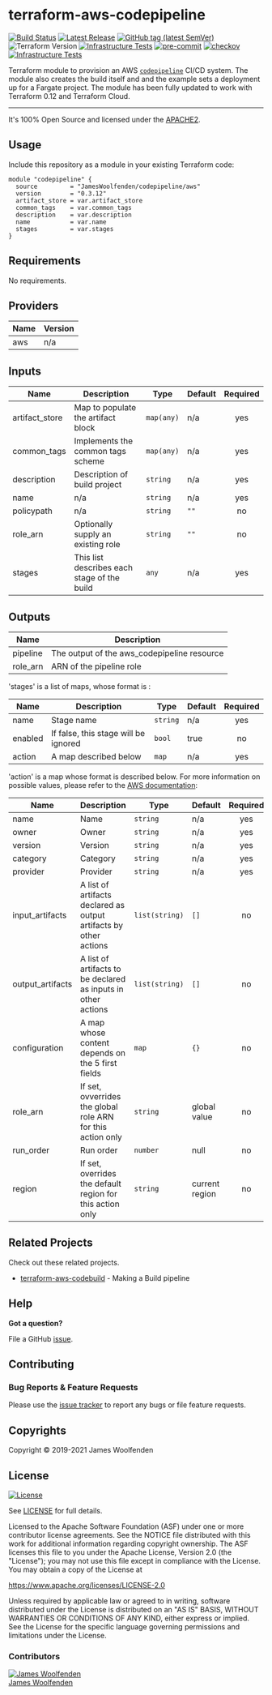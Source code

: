 # terraform-aws-codepipeline

[![Build Status](https://github.com/JamesWoolfenden/terraform-aws-codepipeline/workflows/Verify%20and%20Bump/badge.svg?branch=master)](https://github.com/JamesWoolfenden/terraform-aws-codepipeline)
[![Latest Release](https://img.shields.io/github/release/JamesWoolfenden/terraform-aws-codepipeline.svg)](https://github.com/JamesWoolfenden/terraform-aws-codepipeline/releases/latest)
[![GitHub tag (latest SemVer)](https://img.shields.io/github/tag/JamesWoolfenden/terraform-aws-codepipeline.svg?label=latest)](https://github.com/JamesWoolfenden/terraform-aws-codepipeline/releases/latest)
![Terraform Version](https://img.shields.io/badge/tf-%3E%3D0.14.0-blue.svg)
[![Infrastructure Tests](https://www.bridgecrew.cloud/badges/github/JamesWoolfenden/terraform-aws-codepipeline/cis_aws)](https://www.bridgecrew.cloud/link/badge?vcs=github&fullRepo=JamesWoolfenden%2Fterraform-aws-codepipeline&benchmark=CIS+AWS+V1.2)
[![pre-commit](https://img.shields.io/badge/pre--commit-enabled-brightgreen?logo=pre-commit&logoColor=white)](https://github.com/pre-commit/pre-commit)
[![checkov](https://img.shields.io/badge/checkov-verified-brightgreen)](https://www.checkov.io/)
[![Infrastructure Tests](https://www.bridgecrew.cloud/badges/github/jameswoolfenden/terraform-aws-codepipeline/general)](https://www.bridgecrew.cloud/link/badge?vcs=github&fullRepo=JamesWoolfenden%2Fterraform-aws-codepipeline&benchmark=INFRASTRUCTURE+SECURITY)

Terraform module to provision an AWS [`codepipeline`](https://aws.amazon.com/codepipeline/) CI/CD system.
The module also creates the build itself and and the example sets a deployment up for a Fargate project. The module has been fully updated to work with Terraform 0.12 and Terraform Cloud.

---

It's 100% Open Source and licensed under the [APACHE2](LICENSE).

## Usage

Include this repository as a module in your existing Terraform code:

```hcl
module "codepipeline" {
  source         = "JamesWoolfenden/codepipeline/aws"
  version        = "0.3.12"
  artifact_store = var.artifact_store
  common_tags    = var.common_tags
  description    = var.description
  name           = var.name
  stages         = var.stages
}
```

<!-- BEGINNING OF PRE-COMMIT-TERRAFORM DOCS HOOK -->
## Requirements

No requirements.

## Providers

| Name | Version |
|------|---------|
| aws | n/a |

## Inputs

| Name | Description | Type | Default | Required |
|------|-------------|------|---------|:--------:|
| artifact\_store | Map to populate the artifact block | `map(any)` | n/a | yes |
| common\_tags | Implements the common tags scheme | `map(any)` | n/a | yes |
| description | Description of build project | `string` | n/a | yes |
| name | n/a | `string` | n/a | yes |
| policypath | n/a | `string` | `""` | no |
| role\_arn | Optionally supply an existing role | `string` | `""` | no |
| stages | This list describes each stage of the build | `any` | n/a | yes |

## Outputs

| Name | Description |
|------|-------------|
| pipeline | The output of the aws\_codepipeline resource |
| role\_arn | ARN of the pipeline role |

<!-- END OF PRE-COMMIT-TERRAFORM DOCS HOOK -->

'stages' is a list of maps, whose format is :

| Name | Description | Type | Default | Required |
|------|-------------|------|---------|:--------:|
| name | Stage name | `string` | n/a | yes |
| enabled | If false, this stage will be ignored | `bool` | true | no |
| action | A map described below | `map` | n/a | yes |

'action' is a map whose format is described below. For more information on
possible values, please refer to the [AWS documentation](https://docs.aws.amazon.com/codepipeline/latest/userguide/actions.html):

| Name | Description | Type | Default | Required |
|------|-------------|------|---------|:--------:|
| name | Name | `string` | n/a | yes |
| owner | Owner | `string` | n/a | yes |
| version | Version | `string` | n/a | yes |
| category | Category | `string` | n/a | yes |
| provider | Provider | `string` | n/a | yes |
| input\_artifacts | A list of artifacts declared as output artifacts by other actions | `list(string)` | `[]` | no |
| output\_artifacts | A list of artifacts to be declared as inputs in other actions | `list(string)` | `[]` | no |
| configuration | A map whose content depends on the 5 first fields | `map` | `{}` | no |
| role\_arn | If set, ovverrides the global role ARN for this action only | `string` | global value | no |
| run\_order | Run order | `number` | null | no |
| region | If set, overrides the default region for this action only | `string` | current region | no |

## Related Projects

Check out these related projects.

- [terraform-aws-codebuild](https://github.com/jameswoolfenden/terraform-aws-codebuild) - Making a Build pipeline

## Help

**Got a question?**

File a GitHub [issue](https://github.com/jameswoolfenden/terraform-aws-codepipeline/issues).

## Contributing

### Bug Reports & Feature Requests

Please use the [issue tracker](https://github.com/jameswoolfenden/terraform-aws-codepipeline/issues) to report any bugs or file feature requests.

## Copyrights

Copyright © 2019-2021 James Woolfenden

## License

[![License](https://img.shields.io/badge/License-Apache%202.0-blue.svg)](https://opensource.org/licenses/Apache-2.0)

See [LICENSE](LICENSE) for full details.

Licensed to the Apache Software Foundation (ASF) under one
or more contributor license agreements. See the NOTICE file
distributed with this work for additional information
regarding copyright ownership. The ASF licenses this file
to you under the Apache License, Version 2.0 (the
"License"); you may not use this file except in compliance
with the License. You may obtain a copy of the License at

<https://www.apache.org/licenses/LICENSE-2.0>

Unless required by applicable law or agreed to in writing,
software distributed under the License is distributed on an
"AS IS" BASIS, WITHOUT WARRANTIES OR CONDITIONS OF ANY
KIND, either express or implied. See the License for the
specific language governing permissions and limitations
under the License.

### Contributors

[![James Woolfenden][jameswoolfenden_avatar]][jameswoolfenden_homepage]<br/>[James Woolfenden][jameswoolfenden_homepage]

[jameswoolfenden_homepage]: https://github.com/jameswoolfenden
[jameswoolfenden_avatar]: https://github.com/jameswoolfenden.png?size=150
[github]: https://github.com/jameswoolfenden
[linkedin]: https://www.linkedin.com/in/jameswoolfenden/
[twitter]: https://twitter.com/JimWoolfenden
[share_twitter]: https://twitter.com/intent/tweet/?text=terraform-aws-codepipeline&url=https://github.com/jameswoolfenden/terraform-aws-codepipeline
[share_linkedin]: https://www.linkedin.com/shareArticle?mini=true&title=terraform-aws-codepipeline&url=https://github.com/jameswoolfenden/terraform-aws-codepipeline
[share_reddit]: https://reddit.com/submit/?url=https://github.com/jameswoolfenden/terraform-aws-codepipeline
[share_facebook]: https://facebook.com/sharer/sharer.php?u=https://github.com/jameswoolfenden/terraform-aws-codepipeline
[share_email]: mailto:?subject=terraform-aws-codepipeline&body=https://github.com/jameswoolfenden/terraform-aws-codepipeline
